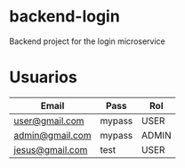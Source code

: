 # backend-login
Backend project for the login microservice


# Usuarios

  
| Email | Pass | Rol |
|--|--|--|
| user@gmail.com | mypass | USER |
| admin@gmail.com | mypass | ADMIN |
| jesus@gmail.com | test| USER|

